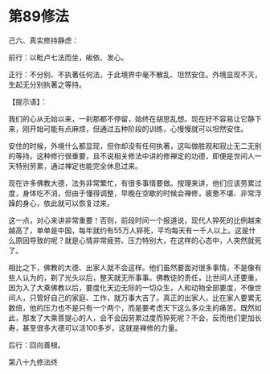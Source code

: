 # 第89修法

己六、真实修持静虑：

前行：以毗卢七法而坐，皈依、发心。

正行：不分别、不执著任何法，于此境界中毫不散乱、坦然安住。外境显现不灭，生起无分别执著之等持。

【提示语】：

我们的心从无始以来，一刹那都不停留，始终在胡思乱想。现在好不容易让它静下来，刚开始可能有点麻烦，但通过五种阶段的训练，心慢慢就可以坦然安住。

安住的时候，外境什么都显现，但你却没有任何执著，这叫做胜观和寂止无二无别的等持。这种修行很重要，且不说相关修法中讲的修禅定的功德，即便是世间人一天特别劳累，通过禅定也能完全休息过来。

现在许多佛教大德，法务非常繁忙，有很多事情要做。按理来讲，他们应该劳累过度，身体吃不消，但由于懂得调整，早晚在空歇的时候会禅修，疲惫不堪、非常浮躁的身心，依此就可以恢复过来。

这一点，对心来讲非常重要！否则，前段时间一个报道说，现代人猝死的比例越来越高了，单单是中国，每年就约有55万人猝死，平均每天有一千人以上。这是什么原因导致的呢？就是心情非常疲劳、压力特别大，在这样的心态中，人突然就死了。

相比之下，佛教的大德、出家人就不会这样。他们虽然要面对很多事情，不是像有些人认为的，剃了光头以后，整天就无所事事。佛教徒的责任，比世间人还要重，因为入了大乘佛教以后，要度化天边无际的一切众生，人和动物全部要度，不像世间人，只管好自己的家庭、工作，就万事大吉了。真正的出家人，比在家人要累无数倍，他的压力也不是只有一个两个，而是要考虑天下这么多众生的痛苦。既然如此，那发了大乘菩提心的人，会不会因劳累过度而猝死呢？不会，反而他们更加长寿，甚至很多大德可以活100多岁，这就是禅修的力量。

后行：回向善根。

第八十九修法终


